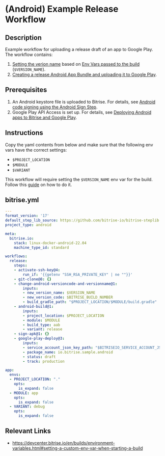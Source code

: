 # (Android) Example Release Workflow

## Description

Example workflow for uploading a release draft of an app to Google Play. The workflow contains:

1. [Setting the verion name](https://www.bitrise.io/integrations/steps/change-android-versioncode-and-versionname) based on [Env Vars passed to the build](https://devcenter.bitrise.io/en/builds/environment-variables.html#setting-a-custom-env-var-when-starting-a-build) (`$VERSION_NAME`).
2. [Creating a release Android App Bundle and uploading it to Google Play](/recipes/android-deploy-to-google-play.md).

## Prerequisites

1. An Android keystore file is uploaded to Bitrise. For details, see [Android code signing using the Android Sign Step](https://devcenter.bitrise.io/en/code-signing/android-code-signing/android-code-signing-using-the-android-sign-step.html).
2. Google Play API Access is set up. For details, see [Deploying Android apps to Bitrise and Google Play](https://devcenter.bitrise.io/en/deploying/android-deployment/deploying-android-apps-to-bitrise-and-google-play.html#setting-up-google-play-api-access).

## Instructions

Copy the yaml contents from below and make sure that the following env vars have the correct settings:
- `$PROJECT_LOCATION`
- `$MODULE`
- `$VARIANT`

This workflow will require setting the `$VERSION_NAME` env var for the build. Follow this [guide](https://devcenter.bitrise.io/en/builds/environment-variables.html#setting-a-custom-env-var-when-starting-a-build) on how to do it.

## bitrise.yml

```yaml
---
format_version: '17'
default_step_lib_source: https://github.com/bitrise-io/bitrise-steplib.git
project_type: android

meta:
  bitrise.io:
    stack: linux-docker-android-22.04
    machine_type_id: standard

workflows:
  release:
    steps:
    - activate-ssh-key@4:
        run_if: '{{getenv "SSH_RSA_PRIVATE_KEY" | ne ""}}'
    - git-clone@8: {}
    - change-android-versioncode-and-versionname@1:
        inputs:
        - new_version_name: $VERSION_NAME
        - new_version_code: $BITRISE_BUILD_NUMBER
        - build_gradle_path: "$PROJECT_LOCATION/$MODULE/build.gradle"
    - android-build@1:
        inputs:
        - project_location: $PROJECT_LOCATION
        - module: $MODULE
        - build_type: aab
        - variant: release
    - sign-apk@1: {}
    - google-play-deploy@3:
        inputs:
        - service_account_json_key_path: "$BITRISEIO_SERVICE_ACCOUNT_JSON_KEY_URL"
        - package_name: io.bitrise.sample.android
        - status: draft
        - track: production

app:
  envs:
  - PROJECT_LOCATION: "."
    opts:
      is_expand: false
  - MODULE: app
    opts:
      is_expand: false
  - VARIANT: debug
    opts:
      is_expand: false
```

## Relevant Links

* https://devcenter.bitrise.io/en/builds/environment-variables.html#setting-a-custom-env-var-when-starting-a-build
